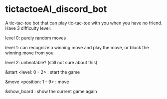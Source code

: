 # tictactoeAI_discord_bot
A tic-tac-toe bot that can play tic-tac-toe with you when you have no friend.
Have 3 difficulty level:
  
  level 0: purely random moves
  
  level 1: can recognize a winning move and play the move, or block the winning move from you
  
  level 2: unbeatable? (still not sure about this)

&start <level: 0 - 2> : start the game

&move <position: 1 - 9> : move 

&show_board : show the current game again
